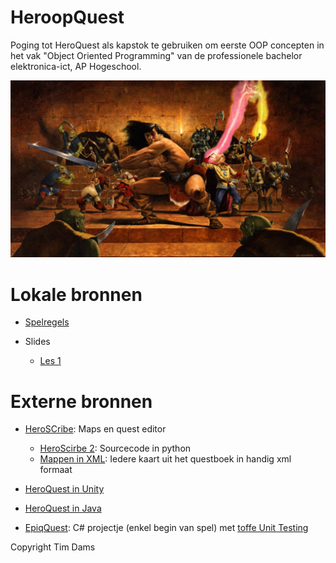 # HeroopQuest

Poging tot HeroQuest als kapstok te gebruiken om eerste OOP concepten in het vak "Object Oriented Programming" van de professionele bachelor elektronica-ict, AP Hogeschool.


![Title](img/title.jpg)

# Lokale bronnen
* [Spelregels](utils/speelsysteem-spelregels.pdf)

* Slides
    * [Les 1](slides/les1_heroopquest.pptx)

# Externe bronnen

* [HeroSCribe](http://www.heroscribe.org/download.html): Maps en quest editor
    * [HeroScirbe 2](https://github.com/Anderas2/Heroscribe2): Sourcecode in python
    * [Mappen in XML](http://www.heroscribe.org/xmls.html): Iedere kaart uit het questboek in handig xml formaat

* [HeroQuest in Unity](http://mepem.com/pemcode/?cat=14&paged=5)
* [HeroQuest in Java](https://github.com/jrmcleod/HeroQuest)
* [EpiqQuest](https://bearandhammer.net/2015/05/07/code-project-epic-quest-p2/): C# projectje (enkel begin van spel) met [toffe Unit Testing](https://bearandhammer.net/2015/07/19/epicquest-unit-testing/)

Copyright Tim Dams
